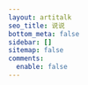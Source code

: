 ```yaml
---
layout: artitalk
seo_title: 说说
bottom_meta: false
sidebar: []
sitemap: false
comments:
  enable: false
---
```

<style>
    .article .article-entry #shuoshuo_content ul li:before{
        content: none;
    }
    .shuoshuoimg:hover{
        transform: none;
    }
    .cbp_tmtimeline>li .cbp_tmlabel,.cbp_tmtimeline>li .cbp_tmlabel p{
        cursor: unset;
    }
    #shuoshuo_content button {
        cursor: url(https://cdn.jsdelivr.net/gh/XuxuGood/cdn@master/blogImages/site-img/ayuda.cur), auto;
    }
    .power a{
        cursor: url(https://cdn.jsdelivr.net/gh/XuxuGood/cdn@master/blogImages/site-img/ayuda.cur), auto;
    }
</style>
